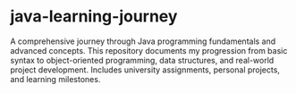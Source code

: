 # java-learning-journey
A comprehensive journey through Java programming fundamentals and advanced concepts. This repository documents my progression from basic syntax to object-oriented programming, data structures, and real-world project development. Includes university assignments, personal projects, and learning milestones.
